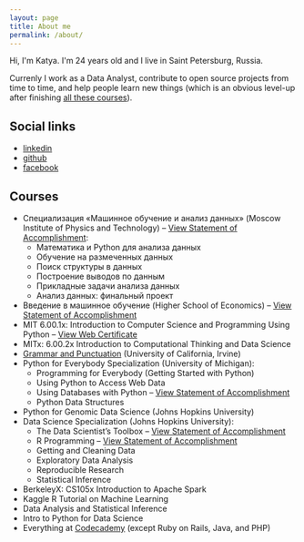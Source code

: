 ```yaml
---
layout: page
title: About me
permalink: /about/
---
```


Hi, I'm Katya. I'm 24 years old and I live in Saint Petersburg, Russia.

Currenly I work as a Data Analyst, contribute to open source projects from time to time, and help people learn new things (which is an obvious level-up after finishing [all these courses](#Courses)). 

## Social links

* [<i class="fa fa-linkedin"></i> linkedin](https://ru.linkedin.com/in/demidovakatya/en)
* [<i class="fa fa-github"></i> github](https://github.com/demidovakatya)
* [<i class="fa fa-facebook"></i> facebook](https://www.facebook.com/demidovakatya)

## Courses 

* Специализация «Машинное обучение и анализ данных» (Moscow Institute of Physics and Technology) – <a href="https://www.coursera.org/account/accomplishments/specialization/T6C6RU89CQ84" target="_blank">View Statement of Accomplishment</a>:
    * Математика и Python для анализа данных 
    * Обучение на размеченных данных
    * Поиск структуры в данных
    * Построение выводов по данным
    * Прикладные задачи анализа данных
    * Анализ данных: финальный проект
* Введение в машинное обучение (Higher School of Economics) – <a href="https://www.coursera.org/account/accomplishments/records/WUPNNFRC9R9U" target="_blank">View Statement of Accomplishment</a>
* MIT 6.00.1x: Introduction to Computer Science and Programming Using Python – <a href="https://courses.edx.org/certificates/a0da1fc2bfc745af9e3b2802105ff5dc" target="_blank">View Web Certificate</a>
* MITx: 6.00.2x Introduction to Computational Thinking and Data Science
* <a href="https://www.coursera.org/learn/grammar-punctuation" target="_blank">Grammar and Punctuation</a> (University of California, Irvine)
* Python for Everybody Specialization (University of Michigan): 
    * Programming for Everybody (Getting Started with Python)
    * Using Python to Access Web Data
    * Using Databases with Python – <a href="https://www.coursera.org/account/accomplishments/verify/4X7739F2GBHS" target="_blank">View Statement of Accomplishment</a>
    * Python Data Structures
* Python for Genomic Data Science (Johns Hopkins University)
* Data Science Specialization (Johns Hopkins University):
    * The Data Scientist’s Toolbox – <a href="https://www.coursera.org/account/accomplishments/records/8V5CAMQU2S2G" target="_blank">View Statement of Accomplishment</a>
    * R Programming – <a href="https://www.coursera.org/account/accomplishments/records/3PE2MRX6F36X" target="_blank">View Statement of Accomplishment</a>
    * Getting and Cleaning Data
    * Exploratory Data Analysis
    * Reproducible Research
    * Statistical Inference
* BerkeleyX: CS105x Introduction to Apache Spark
* Kaggle R Tutorial on Machine Learning
* Data Analysis and Statistical Inference
* Intro to Python for Data Science
* Everything at [Codecademy](https://www.codecademy.com/) (except Ruby on Rails, Java, and PHP)

